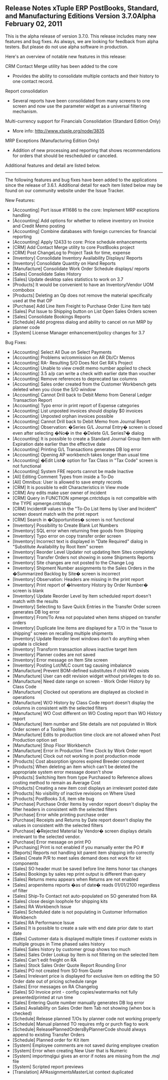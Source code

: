 Release Notes
xTuple ERP
PostBooks, Standard, and Manufacturing Editions
Version 3.7.0Alpha
February 02, 2011
----------------------------------

This is the alpha release of version 3.7.0. This release includes
many new features and bug fixes. As always, we are looking for
feedback from alpha testers. But please do not use alpha software
in production.

Here's an overview of notable new features in this release:

CRM Contact Merge utility has been added to the core
  * Provides the ability to consolidate multiple contacts and their 
    history to one contact record.

Report consolidation
  * Several reports have been consolidated from many screens to one 
    screen and now use the parameter widget as a universal filtering 
    mechanism.

Multi-currency support for Financials Consolidation (Standard Edition Only)
  * More info: http://www.xtuple.org/node/3835

MRP Exceptions (Manufacturing Edition Only)
  * Addition of new processing and reporting that shows recommendations for 
    orders that should be rescheduled or canceled.

Additional features and detail are listed below.

----------------------------------

The following features and bug fixes have been added to the
applications since the release of 3.6.1. Additional detail for 
each item listed below may be found on our community website 
under the Issue Tracker.


New Features:

* [Accounting] Port issue #11686 to the core: Implement MRP 
exceptions handling
* [Accounting] Add options for whether to relieve inventory on 
Invoice and Credit Memo posting
* [Accounting] Combine databases with foreign currencies for 
financial reporting
* [Accounting] Apply 12433 to core: Price schedule enhancements
* [CRM] Add Contact Merge utility to core PostBooks project
* [CRM] Post ChangeLog to Project Task for time, expense
* [Inventory] Consolidate Inventory Availability Displays/
Reports
* [Inventory] Consolidate Quantity on Hand Reports
* [Manufacture] Consolidate Work Order Schedule displays/
reports
* [Sales] Consolidate Sales History
* [Sales] Update desktop sales statistics to work on 3.7
* [Products] It would be convenient to have an Inventory/Vendor 
UOM combobox
* [Products] Deleting an Op does not remove the material 
specifically used at the that OP
* [Purchase] Add Line Item Freight to Purchase Order (Line 
Item tab)
* [Sales] Put Issue to Shipping button on List Open Sales 
Orders screen
* [Sales] Consolidate Bookings Reports
* [Schedule] Add progress dialog and ability to cancel on run 
MRP by planner code
* [System] License Manager enhancement/policy changes for 3.7

Bug Fixes:

* [Accounting] Select All Due on Select Payments
* [Accounting] Problems w/commission on AR Db/Cr Memos
* [Accounting] RA- Resulting S/O Does Not Get RA's Project
* [Accounting] Unable to view credit memo number applied to 
check
* [Accounting] 3.5 a/p can write a check with earlier date 
than voucher
* [Accounting] Remove references to deprecated tax columns
* [Accounting] Sales order created from the Customer Workbench 
gets deleted when you close the S/O window
* [Accounting] Cannot Drill back to Debit Memo from General 
Ledger Transaction Report
* [Accounting] Typo error in print report of Expense 
categories
* [Accounting] List unposted invoices should display $0 
invoices
* [Accounting] Unposted orphan invoices possible
* [Accounting] Cannot Drill back to Debit Memo from Journal 
Report
* [Accounting] Observation: �Series G/L Journal Entry� screen 
is closed even after selecting �No� in the �Delete G/L Series?� 
dialog
* [Accounting] It is possible to create a Standard Journal 
Group Item with Expiration date earlier than the effective date
* [Accounting] Printing G/L Transactions generates DB log 
error
* [Accounting] Opening AP workbench takes longer than usual 
time
* [Accounting] �Edit List� option for Tax Class in "Tax Code" 
screen is not functional
* [Accounting] System FRE reports cannot be made Inactive
* [All] Editing Comment Types from inside a To-Do
* [All] Omnibus: User is allowed to save empty records
* [CRM] It is possible to edit Characteristics in View mode
* [CRM] Any edits make user owner of incident
* [CRM] Query in FUNCTION xpmerge.cntctdups is not compatible 
with the TYPE xpmerge.cntctdup
* [CRM] Incident# values in the "To-Do List Items by  User and 
Incident" screen doesnt match with the  print report
* [CRM] Search in �Opportunities� screen is not functional
* [Inventory] Possibility to Create Blank Lot Numbers
* [Inventory] SQL error when returning free goods from Shipping
* [Inventory] Typo error on copy transfer order screen
* [Inventory] Incorrect text is displayed in "Date Required" 
dialog in "Substitute Availability by Root Item" screen
* [Inventory] Reorder Level Updater not updating Item Sites 
completely
* [Inventory] Transfer Orders not showing in some Shipments 
Reports
* [Inventory] Site changes are not posted to the Change Log
* [Inventory] Shipment Number assignments to the Sales Orders 
in the �Summarized Backlog by Site� screen is incorrect
* [Inventory] Observation: Headers are missing in the print 
report
* [Inventory] Print report of �Inventory History by Order 
Number� screen is blank
* [Inventory] Update Reorder Level by Item scheduled report 
doesn't match with the results
* [Inventory] Selecting to Save Quick Entries in the Transfer 
Order screen generates DB log error
* [Inventory] From/To Area not populated when items shipped 
on transfer orders
* [Inventory] Duplicate line items are displayed for a T/O in 
the "Issue to shipping" screen on recalling multiple shipments
* [Inventory] Update Reorder level windows don't do anything 
when update is clicked
* [Inventory] Transform transaction allows inactive target 
item
* [Inventory] Planner codes are not saved
* [Inventory] Error message on Item Site screen
* [Inventory] Posting Lot/MLC count tag causing imbalance
* [Manufacture] Prevent BOM-defined substitutes if child WO 
exists
* [Manufacture] User can edit revision widget without 
privileges to do so.
* [Manufacture] Need date range on screen - Work Order 
History by Class Code
* [Manufacture] Clocked out operations are displayed as 
clocked in operations
* [Manufacture] W/O History by Class Code report doesn't 
display the columns in consistent with the selected filters
* [Manufacture] WO Cost different on WO Costing report than 
WO History report
* [Manufacture] Item number and Site details are not populated 
in Work Order screen of a Tooling Item
* [Manufacture] Edits to production time clock are not allowed 
when Post Production option set
* [Manufacture] Shop Floor Workbench
* [Manufacture] Error in Production Time Clock by Work Order 
report
* [Manufacture] Clock out not working in post production mode
* [Products] Cost absorption ignores expired Breeder component
* [Products] When deleting  an item which can't be deleted the 
appropriate system error message doesn't show
* [Products] Switching Item from type Purchased to Reference 
allows costing method to remain as Average Cost
* [Products] Creating a new item cost displays an irrelevant 
posted date
* [Products] No visibility of inactive revisions on Where Used
* [Products] PostBooks 3.6, item site bug
* [Purchase] Purchase Order Items by vendor report doesn't 
display the filter headers in consistent with the selected 
filters
* [Purchase] Error while printing purchase order
* [Purchase] Receipts and Returns by Date report doesn't 
display the values in consistent with the selected filters
* [Purchase] �Rejected Material by Vendor� screen displays 
details irrelevant to the selected vendor.
* [Purchase] Error message on print PO
* [Purchasing] Print is not enabled if you manually enter the 
PO #
* [Reports] Reports not handling kit parent item shipping info 
correctly
* [Sales] Create P/R to meet sales demand does not work for 
kit components
* [Sales] SO header must be saved before line items honor tax 
changes
* [Sales] Bookings by sales rep print output is different than 
query
* [Sales] Returns menu appears when Returns are not enabled
* [Sales] aropenitems reports �as of date� reads 01/01/2100 
regardless of filter
* [Sales] Ship-To Contact not auto-populated on SO generated 
from RA
* [Sales] close design loophole for shipping kits
* [Sales] RA Workbench Issue
* [Sales] Scheduled date is not populating in Customer 
Information Workbench 
* [Sales] RA Performance Issue
* [Sales] It is possible to create a sale with end date prior 
date to start date
* [Sales] Customer data is displayed multiple times if customer 
exists in multiple groups in Time phased sales history
* [Sales] Sales history by customer group shows too much
* [Sales] Sales Order Lookup by Item is not filtering on the 
selected Item
* [Sales] Can't edit freight on RA
* [Sales] Stock Sales Order Quote Report Rounding Error
* [Sales] PO not created from SO from Quote
* [Sales] Irrelevant price is displayed for exclusive item on 
editing the SO Order date out of pricing schedule range
* [Sales] Error messages on RA Changelog
* [Sales] SO Invoice print - config copies/watermarks not 
fully presented/printed at run time
* [Sales] Entering Quote number manually generates DB log error
* [Sales] Availability on Sales Order Item Tab not showing (when 
box is checked)
* [Schedule] Release planned T/Os by planner code not working 
properly
* [Schedule] Manual planned TO requires mfg or purch flag to 
work
* [Schedule] ReleasePlannedOrdersByPlannerCode should always 
append to existing Transfer Orders
* [Schedule] Planned order for Kit item
* [System] Employee comments are not saved during employee 
creation
* [System] Error when creating New User that is Numeric
* [System] importmqlgui gives an error if notes are missing from 
the .mql file
* [System] Scripted report previews
* [Translation] APAssignmentsMasterList context duplicated